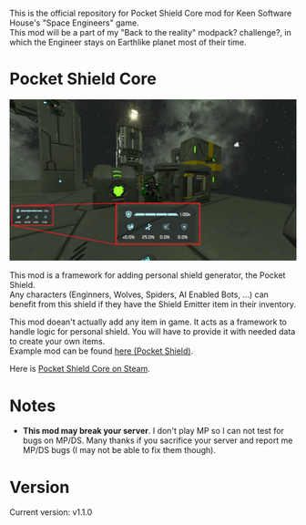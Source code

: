 This is the official repository for Pocket Shield Core mod for Keen Software House's "Space Engineers" game.\
This mod will be a part of my "Back to the reality" modpack? challenge?, in which the Engineer stays on Earthlike planet most of their time.

# Pocket Shield Core
![Thumbnail](thumb.jpg)

This mod is a framework for adding personal shield generator, the Pocket Shield.\
Any characters (Enginners, Wolves, Spiders, AI Enabled Bots, ...) can benefit from this shield if they have the Shield Emitter item in their inventory.

This mod doean't actually add any item in game. It acts as a framework to handle logic for personal shield. You will have to provide it with needed data to create your own items.\
Example mod can be found [here (Pocket Shield)](https://github.com/3x3y3z3t/Pocket-Shield/tree/v3).

Here is [Pocket Shield Core on Steam](https://steamcommunity.com/sharedfiles/filedetails/?id=2656470280).

# Notes
- **This mod may break your server**. I don't play MP so I can not test for bugs on MP/DS. Many thanks if you sacrifice your server and report me MP/DS bugs (I may not be able to fix them though).

# Version
Current version: v1.1.0
